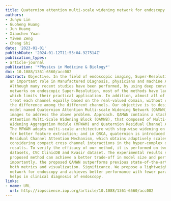 ```yaml
---
title: Quaternion attention multi-scale widening network for endoscopy image super-resolution
authors:
- Junyu Lin
- Guoheng Huang
- Jun Huang
- Xiaochen Yuan
- Yiwen Zeng
- Cheng Shi
date: '2023-01-01'
publishDate: '2024-01-12T11:55:04.927514Z'
publication_types:
- article-journal
publication: '*Physics in Medicine & Biology*'
doi: 10.1088/1361-6560/acc002
abstract: Objective. In the field of endoscopic imaging, Super-Resolution (SR) plays
  an important role in Manufactured Diagnosis, physicians and machine Automatic Diagnosis.
  Although many recent studies have been performed, by using deep convolutional neural
  networks on endoscopic Super-Resolution, most of the methods have large parameters,
  which limits their practical application. In addition, almost all of these methods
  treat each channel equally based on the real-valued domain, without considering
  the difference among the different channels. Our objective is to design a super-resolution
  model named Quaternion Attention Multi-scale Widening Network (QAMWN) for endoscopy
  images to address the above problem. Approach. QAMWN contains a stacked Quaternion
  Attention Multi-Scale Widening Block (QAMWB), that composed of Multi-Scale Feature
  Widening Aggregation Module (MFWAM) and Quaternion Residual Channel Attention (QRCA).
  The MFWAM adopts multi-scale architecture with step-wise widening on feature channels
  for better feature extraction; and in QRCA, quaternion is introduced to construct
  Residual Channel Attention Mechanism, which obtains adaptively scales features by
  considering compact cross channel interactions in the hyper-complex domain. Main
  results. To verify the efficacy of our method, it is performed on two public endoscopic
  datasets, CVC ClinicDB and Kvasir dataset. The experimental results show that our
  proposed method can achieve a better trade-off in model size and performance. More
  importantly, the proposed QAMWN outperforms previous state-of-the-art methods in
  both metrics and visualization. Significance. We propose a lightweight super-resolution
  network for endoscopy and achieves better performance with fewer parameters, which
  helps in clinical diagnosis of endoscopy.
links:
- name: URL
  url: http://iopscience.iop.org/article/10.1088/1361-6560/acc002
---
```

